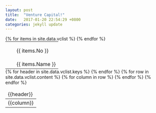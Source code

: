```yaml
---
layout: post
title:  "Venture Capital!"
date:   2017-01-20 22:54:29 +0800
categories: jekyll update
---
```



<table style="margin:auto">
    <tr>
     {% for items in site.data.vclist %}
        <td>
            <ul>
                <li style="float:left;display:inline">{{ items.No }}</li>
            </ul>
        </td>
    </tr>
    <tr>
        <td>
            <ul>
                <li style="float:left;display:inline">{{ items.Name }}</li>
            </ul>
        </td>
         {% endfor %}
    </tr>
</table>


<table>
  <thead>
    <tr>
    {% for header in site.data.vclist.keys %}
      <td>{{header}}</td>
    {% endfor %}
    </tr>
  </thead>
  <tbody>
    {% for row in site.data.vclist.content %}
    <tr>
    {% for column in row %}
      <td>{{column}}</td>
    {% endfor %}
    </tr>
    {% endfor %}
  </tbody>
</table>
